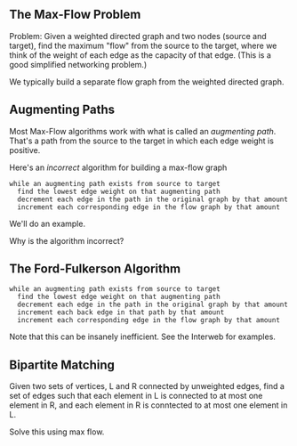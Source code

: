 The Max-Flow Problem
--------------------

Problem: Given a weighted directed graph and two nodes (source and
target), find the maximum "flow" from the source to the target, where
we think of the weight of each edge as the capacity of that edge.
(This is a good simplified networking problem.)

We typically build a separate flow graph from the weighted directed graph.

Augmenting Paths
----------------

Most Max-Flow algorithms work with what is called an *augmenting path*.
That's a path from the source to the target in which each edge weight 
is positive.  

Here's an *incorrect* algorithm for building a max-flow graph

    while an augmenting path exists from source to target
      find the lowest edge weight on that augmenting path
      decrement each edge in the path in the original graph by that amount
      increment each corresponding edge in the flow graph by that amount

We'll do an example.

Why is the algorithm incorrect?

The Ford-Fulkerson Algorithm
----------------------------

    while an augmenting path exists from source to target
      find the lowest edge weight on that augmenting path
      decrement each edge in the path in the original graph by that amount
      increment each back edge in that path by that amount
      increment each corresponding edge in the flow graph by that amount

Note that this can be insanely inefficient.  See the Interweb for examples.

Bipartite Matching
------------------

Given two sets of vertices, L and R connected by unweighted edges, find a 
set of edges such that each element in L is connected to at most one element
in R, and each element in R is conntected to at most one element in L.

Solve this using max flow.
